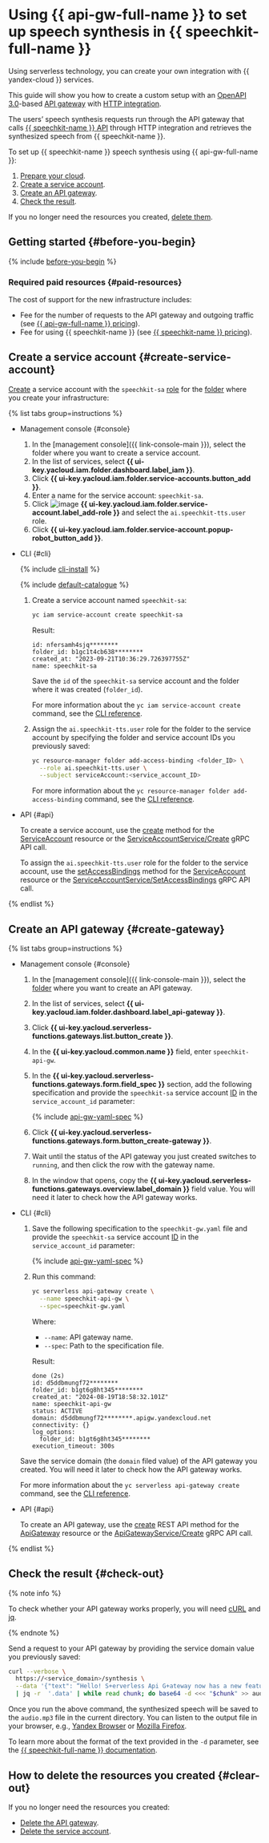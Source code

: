 # Using {{ api-gw-full-name }} to set up speech synthesis in {{ speechkit-full-name }}

Using serverless technology, you can create your own integration with {{ yandex-cloud }} services.

This guide will show you how to create a custom setup with an [OpenAPI 3.0](https://github.com/OAI/OpenAPI-Specification)-based [API gateway](../../api-gateway/concepts/index.md) with [HTTP integration](../../api-gateway/concepts/extensions/http.md). 

The users’ speech synthesis requests run through the API gateway that calls [{{ speechkit-name }} API](../../speechkit/concepts/api.md) through HTTP integration and retrieves the synthesized speech from {{ speechkit-name }}.

To set up {{ speechkit-name }} speech synthesis using {{ api-gw-full-name }}:

1. [Prepare your cloud](#before-you-begin).
1. [Create a service account](#create-service-account).
1. [Create an API gateway](#create-gateway).
1. [Check the result](#check-out).

If you no longer need the resources you created, [delete them](#clear-out).


## Getting started {#before-you-begin}

{% include [before-you-begin](../_tutorials_includes/before-you-begin.md) %}


### Required paid resources {#paid-resources}

The cost of support for the new infrastructure includes:

* Fee for the number of requests to the API gateway and outgoing traffic (see [{{ api-gw-full-name }} pricing](../../api-gateway/pricing.md)).
* Fee for using {{ speechkit-name }} (see [{{ speechkit-name }} pricing](../../speechkit/pricing.md)).


## Create a service account {#create-service-account}

[Create](../../iam/operations/sa/create.md) a service account with the `speechkit-sa` [role](../../speechkit/security/index.md#ai-speechkit-tts-user) for the [folder](../../resource-manager/concepts/resources-hierarchy.md#folder) where you create your infrastructure:

{% list tabs group=instructions %}

- Management console {#console}

  1. In the [management console]({{ link-console-main }}), select the folder where you want to create a service account.
  1. In the list of services, select **{{ ui-key.yacloud.iam.folder.dashboard.label_iam }}**.
  1. Click **{{ ui-key.yacloud.iam.folder.service-accounts.button_add }}**.
  1. Enter a name for the service account: `speechkit-sa`.
  1. Click ![image](../../_assets/console-icons/plus.svg) **{{ ui-key.yacloud.iam.folder.service-account.label_add-role }}** and select the `ai.speechkit-tts.user` role.
  1. Click **{{ ui-key.yacloud.iam.folder.service-account.popup-robot_button_add }}**.

- CLI {#cli}

  {% include [cli-install](../../_includes/cli-install.md) %}

  {% include [default-catalogue](../../_includes/default-catalogue.md) %}

  1. Create a service account named `speechkit-sa`:

      ```bash
      yc iam service-account create speechkit-sa
      ```

      Result:

      ```
      id: nfersamh4sjq********
      folder_id: b1gc1t4cb638********
      created_at: "2023-09-21T10:36:29.726397755Z"
      name: speechkit-sa
      ```

      Save the `id` of the `speechkit-sa` service account and the folder where it was created (`folder_id`).

      For more information about the `yc iam service-account create` command, see the [CLI reference](../../cli/cli-ref/iam/cli-ref/service-account/create.md).

  1. Assign the `ai.speechkit-tts.user` role for the folder to the service account by specifying the folder and service account IDs you previously saved:

      ```bash
      yc resource-manager folder add-access-binding <folder_ID> \
        --role ai.speechkit-tts.user \
        --subject serviceAccount:<service_account_ID>
      ```

      For more information about the `yc resource-manager folder add-access-binding` command, see the [CLI reference](../../cli/cli-ref/resource-manager/cli-ref/folder/add-access-binding.md).

- API {#api}

  To create a service account, use the [create](../../iam/api-ref/ServiceAccount/create.md) method for the [ServiceAccount](../../iam/api-ref/ServiceAccount/index.md) resource or the [ServiceAccountService/Create](../../iam/api-ref/grpc/ServiceAccount/create.md) gRPC API call.

  To assign the `ai.speechkit-tts.user` role for the folder to the service account, use the [setAccessBindings](../../iam/api-ref/ServiceAccount/setAccessBindings.md) method for the [ServiceAccount](../../iam/api-ref/ServiceAccount/index.md) resource or the [ServiceAccountService/SetAccessBindings](../../iam/api-ref/grpc/ServiceAccount/setAccessBindings.md) gRPC API call.

{% endlist %}


## Create an API gateway {#create-gateway}

{% list tabs group=instructions %}

- Management console {#console}

  1. In the [management console]({{ link-console-main }}), select the [folder](../../resource-manager/concepts/resources-hierarchy.md#folder) where you want to create an API gateway.
  1. In the list of services, select **{{ ui-key.yacloud.iam.folder.dashboard.label_api-gateway }}**.
  1. Click **{{ ui-key.yacloud.serverless-functions.gateways.list.button_create }}**.
  1. In the **{{ ui-key.yacloud.common.name }}** field, enter `speechkit-api-gw`.
  1. In the **{{ ui-key.yacloud.serverless-functions.gateways.form.field_spec }}** section, add the following specification and provide the `speechkit-sa` service account [ID](../../iam/operations/sa/get-id.md) in the `service_account_id` parameter:

      {% include [api-gw-yaml-spec](../_tutorials_includes/speechkit-integrarion-via-agi-gw/api-gw-yaml-spec.md) %}

  1. Click **{{ ui-key.yacloud.serverless-functions.gateways.form.button_create-gateway }}**.
  1. Wait until the status of the API gateway you just created switches to `running`, and then click the row with the gateway name.
  1. In the window that opens, copy the **{{ ui-key.yacloud.serverless-functions.gateways.overview.label_domain }}** field value. You will need it later to check how the API gateway works.

- CLI {#cli}

  1. Save the following specification to the `speechkit-gw.yaml` file and provide the `speechkit-sa` service account [ID](../../iam/operations/sa/get-id.md) in the `service_account_id` parameter:

      {% include [api-gw-yaml-spec](../_tutorials_includes/speechkit-integrarion-via-agi-gw/api-gw-yaml-spec.md) %}

  1. Run this command:

     ```bash
     yc serverless api-gateway create \
       --name speechkit-api-gw \
       --spec=speechkit-gw.yaml
     ```

     Where:
     * `--name`: API gateway name.
     * `--spec`: Path to the specification file.

     Result:

     ```text
     done (2s)
     id: d5ddbmungf72********
     folder_id: b1gt6g8ht345********
     created_at: "2024-08-19T18:58:32.101Z"
     name: speechkit-api-gw
     status: ACTIVE
     domain: d5ddbmungf72********.apigw.yandexcloud.net
     connectivity: {}
     log_options:
       folder_id: b1gt6g8ht345********
     execution_timeout: 300s
     ```

  Save the service domain (the `domain` filed value) of the API gateway you created. You will need it later to check how the API gateway works.

  For more information about the `yc serverless api-gateway create` command, see the [CLI reference](../../cli/cli-ref/serverless/cli-ref/api-gateway/create.md).

- API {#api}

  To create an API gateway, use the [create](../../api-gateway/apigateway/api-ref/ApiGateway/create.md) REST API method for the [ApiGateway](../../api-gateway/apigateway/api-ref/ApiGateway/index.md) resource or the [ApiGatewayService/Create](../../api-gateway/apigateway/api-ref/grpc/ApiGateway/create.md) gRPC API call.

{% endlist %}


## Check the result {#check-out}

{% note info %}

To check whether your API gateway works properly, you will need [cURL](https://curl.haxx.se) and [jq](https://github.com/jqlang/jq).

{% endnote %}

Send a request to your API gateway by providing the service domain value you previously saved:

```bash
curl --verbose \
  https://<service_domain>/synthesis \
  --data '{"text": “Hello! S+erverless Api G+ateway now has a new feature: converting HTTP request or response body!"}' \
  | jq -r  '.data' | while read chunk; do base64 -d <<< "$chunk" >> audio.mp3; done
```

Once you run the above command, the synthesized speech will be saved to the `audio.mp3` file in the current directory. You can listen to the output file in your browser, e.g., [Yandex Browser](https://browser.yandex.ru) or [Mozilla Firefox](http://www.mozilla.org).

To learn more about the format of the text provided in the `-d` parameter, see the [{{ speechkit-full-name }} documentation](../../speechkit/tts/request.md).


## How to delete the resources you created {#clear-out}

If you no longer need the resources you created:

* [Delete the API gateway](../../api-gateway/operations/api-gw-delete.md).
* [Delete the service account](../../iam/operations/sa/delete.md).